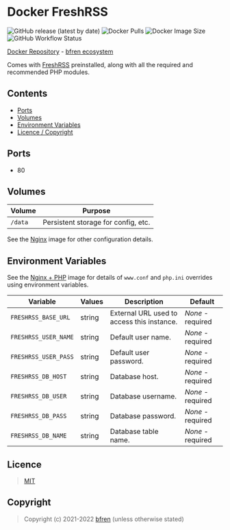 # Docker FreshRSS

![GitHub release (latest by date)](https://img.shields.io/github/v/release/bfren/docker-freshrss) ![Docker Pulls](https://img.shields.io/endpoint?url=https%3A%2F%2Fbfren.dev%2Fdocker%2Fpulls%2Ffreshrss) ![Docker Image Size](https://img.shields.io/endpoint?url=https%3A%2F%2Fbfren.dev%2Fdocker%2Fsize%2Ffreshrss)<br/>
![GitHub Workflow Status](https://img.shields.io/github/workflow/status/bfren/docker-freshrss/dev?label=build)

[Docker Repository](https://hub.docker.com/r/bfren/freshrss) - [bfren ecosystem](https://github.com/bfren/docker)

Comes with [FreshRSS](https://freshrss.org/) preinstalled, along with all the required and recommended PHP modules.

## Contents

* [Ports](#ports)
* [Volumes](#volumes)
* [Environment Variables](#environment-variables)
* [Licence / Copyright](#licence)

## Ports

* 80

## Volumes

| Volume   | Purpose                             |
| -------- | ----------------------------------- |
| `/data`  | Persistent storage for config, etc. |

See the [Nginx](https://github.com/bfren/docker-nginx) image for other configuration details.

## Environment Variables

See the [Nginx + PHP](https://github.com/bfren/docker-nginx-php) image for details of `www.conf` and `php.ini` overrides using environment variables.

| Variable             | Values | Description                                | Default           |
| -------------------- | ------ | ------------------------------------------ | ----------------- |
| `FRESHRSS_BASE_URL`  | string | External URL used to access this instance. | *None* - required |
| `FRESHRSS_USER_NAME` | string | Default user name.                         | *None* - required |
| `FRESHRSS_USER_PASS` | string | Default user password.                     | *None* - required |
| `FRESHRSS_DB_HOST`   | string | Database host.                             | *None* - required |
| `FRESHRSS_DB_USER`   | string | Database username.                         | *None* - required |
| `FRESHRSS_DB_PASS`   | string | Database password.                         | *None* - required |
| `FRESHRSS_DB_NAME`   | string | Database table name.                       | *None* - required |

## Licence

> [MIT](https://mit.bfren.dev/2021)

## Copyright

> Copyright (c) 2021-2022 [bfren](https://bfren.dev) (unless otherwise stated)
